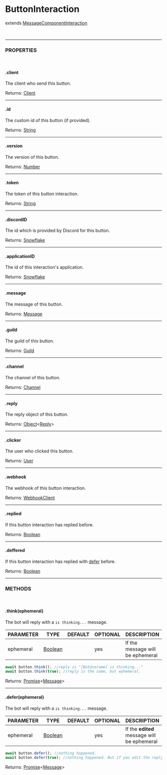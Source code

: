 # ButtonInteraction
extends [MessageComponentInteraction]()

<br>
<hr>

### PROPERTIES

<br>

#### .client
The client who send this button.

Returns: [Client](https://discord.js.org/#/docs/main/stable/class/Client)

<hr>


#### .id 
The custom id of this button (if provided).

Returns: [String](https://developer.mozilla.org/en-US/docs/Web/JavaScript/Reference/Global_Objects/String)

<hr>


#### .version
The version of this button.

Returns: [Number](https://developer.mozilla.org/en-US/docs/Web/JavaScript/Reference/Global_Objects/Number)

<hr>


#### .token
The token of this button interaction.

Returns: [String](https://developer.mozilla.org/en-US/docs/Web/JavaScript/Reference/Global_Objects/String)

<hr>


#### .discordID
The id which is provided by Discord for this button.

Returns: [Snowflake](https://discord.js.org/#/docs/main/stable/typedef/Snowflake)

<hr>


#### .applicationID
The id of this interaction's application.

Returns: [Snowflake](https://discord.js.org/#/docs/main/stable/typedef/Snowflake)

<hr>


#### .message
The message of this button.

Returns: [Message](https://discord.js.org/#/docs/main/stable/class/Message)

<hr>


#### .guild
The guild of this button.

Returns: [Guild](https://discord.js.org/#/docs/main/stable/class/Guild)

<hr>


#### .channel
The channel of this button.

Returns: [Channel](https://discord.js.org/#/docs/main/stable/class/Channel)

<hr>


#### .reply
The reply object of this button.

Returns: [Object](https://developer.mozilla.org/en-US/docs/Web/JavaScript/Reference/Global_Objects/Object)<[Reply](/d/classes/buttonreply.html)>

<hr>


#### .clicker
The user who clicked this button.

Returns: [User](https://discord.js.org/#/docs/main/stable/class/User)

<hr>


#### .webhook
The webhook of this button interaction.

Returns: [WebhookClient](https://discord.js.org/#/docs/main/stable/class/WebhookClient)

<hr>


#### .replied
If this button interaction has replied before.

Returns: [Boolean](https://developer.mozilla.org/en-US/docs/Web/JavaScript/Reference/Global_Objects/Boolean)

<hr>


#### .deffered
If this button interaction has replied with [defer](#defer-ephemeral) before.

Returns: [Boolean](https://developer.mozilla.org/en-US/docs/Web/JavaScript/Reference/Global_Objects/Boolean)

<hr>


### METHODS

<br>

#### .think(ephemeral)
The bot will reply with a `is thinking...` message.

| PARAMETER      | TYPE                                                                                      | DEFAULT | OPTIONAL  | DESCRIPTION                                        |
| -------------- | ----------------------------------------------------------------------------------------- | ------- | --------- | -------------------------------------------------- |
| ephemeral         | [Boolean](https://developer.mozilla.org/en-US/docs/Web/JavaScript/Reference/Global_Objects/Boolean)      |         | yes        | If the message will be ephemeral                         |

```js
await button.think(); //reply is "[BotUserame] is thinking..."
await button.think(true); //reply is the same, but ephemeral.
```

Returns: [Promise](https://developer.mozilla.org/en-US/docs/Web/JavaScript/Reference/Global_Objects/Promise)<[Message](https://discord.js.org/#/docs/main/stable/class/Message)>

<hr>


#### .defer(ephemeral)
The bot will reply with a `is thinking...` message.

| PARAMETER      | TYPE                                                                                      | DEFAULT | OPTIONAL  | DESCRIPTION                                        |
| -------------- | ----------------------------------------------------------------------------------------- | ------- | --------- | -------------------------------------------------- |
| ephemeral         | [Boolean](https://developer.mozilla.org/en-US/docs/Web/JavaScript/Reference/Global_Objects/Boolean)      |         | yes        | If the **edited** message will be ephemeral                         |

```js
await button.defer(); //nothing happened.
await button.defer(true); //nothing happened. But if you edit the reply, the reply will be ephemeral
```

Returns: [Promise](https://developer.mozilla.org/en-US/docs/Web/JavaScript/Reference/Global_Objects/Promise)<[Message](https://discord.js.org/#/docs/main/stable/class/Message)>